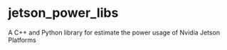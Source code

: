 # jetson_power_libs
A C++ and Python library for estimate the power usage of Nvidia Jetson Platforms

